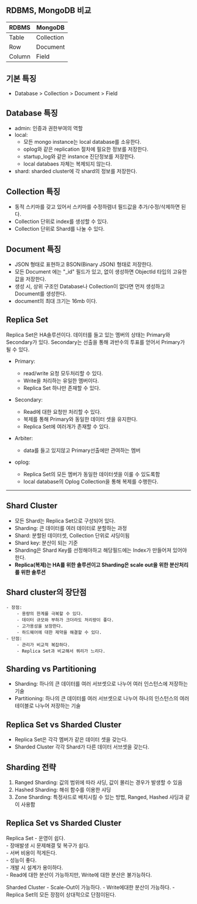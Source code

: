 ## RDBMS, MongoDB 비교 
|RDBMS|MongoDB|
|-----|-----|
|Table|Collection|
|Row|Document|
|Column|Field|

## 기본 특징
- Database > Collection > Document > Field

## Database 특징
- admin: 인증과 권한부여의 역할
- local: 
    - 모든 mongo instance는 local database를 소유한다.
    - oplog와 같은 replication 절차에 필요한 정보를 저장한다.
    - startup_log와 같은 instance 진단정보를 저장한다.
    - local databaes 자체는 복제되지 않는다.
 - shard: sharded cluster에 각 shard의 정보를 저장한다.
   
## Collection 특징
- 동적 스키마를 갖고 있어서 스키마를 수정하렴녀 필드값을 추가/수정/삭제하면 된다.
- Collection 단위로 index를 생성할 수 있다.
- Collection 단위로 Shard를 나눌 수 있다.

## Document 특징
- JSON 형태로 표현하고 BSON(Binary JSON) 형태로 저장한다.
- 모든 Document 에는 "_id" 필드가 있고, 없이 생성하면 ObjectId 타입의 고유한 값을 저장한다.
- 생성 시, 상위 구조인 Database나 Collection이 없다면 먼저 생성하고 Document를 생성한다.
- document의 최대 크기는 16mb 이다.

## Replica Set
 Replica Set은 HA솔루션이다.
 데이터를 들고 있는 멤버의 상태는 Primary와 Secondary가 있다.
 Secondary는 선출을 통해 과반수의 투표를 얻어서 Primary가 될 수 있다.
 - Primary:
    - read/write 요청 모두처리할 수 있다.
    - Write을 처리하는 유일한 멤버이다.
    - Replica Set 하나만 존재할 수 있다.
 
 - Secondary:
    - Read에 대한 요청만 처리할 수 있다.
    - 복제를 통해 Primary와 동일한 데이터 셋을 유지한다.
    - Replica Set에 여러개가 존재할 수 있다.
 
 - Arbiter:
    - data를 들고 있지않고 Primary선출에만 관여하는 멤버
 
 - oplog:
    - Replica Set의 모든 멤버가 동일한 데이터셋을 이룰 수 있도록함
    - local database의 Oplog Collection을 통해 복제를 수행한다.    

---
## Shard Cluster
 - 모든 Shard는 Replica Set으로 구성되어 있다.
 - Sharding: 큰 데이터를 여러 데이터로 분할하는 과정
 - Shard: 분할된 데이터셋, Collection 단위로 샤딩이됨
 - Shard key: 분산이 되는 기준
 - Sharding은 Shard Key를 선정해야하고 해당필드에는 Index가 만들어져 있어야한다.
 - **Replica(복제)는 HA를 위한 솔루션이고 Sharding은 scale out을 위한 분산처리를 위한 솔루션**

## Shard cluster의 장단점
    - 장점:
        - 용량의 한계를 극복할 수 있다.
        - 데이터 규모와 부하가 크더라도 처리량이 좋다.
        - 고가용성을 보장한다.
        - 하드웨어에 대한 제약을 해결할 수 있다.
    - 단점:
        - 관리가 비교적 복잡하다.
        - Replica Set과 비교해서 쿼리가 느리다.

## Sharding vs Partitioning
  - Sharding: 하나의 큰 데이터를 여러 서브셋으로 나누어 여러 인스턴스에 저장하는 기술 
  - Partitioning: 하나의 큰 데이터를 여러 서브셋으로 나누어 하나의 인스턴스의 여러 테이블로 나누어 저장하는 기술
  
## Replica Set vs Sharded Cluster
  - Replica Set은 각각 멤버가 같은 데이터 셋을 갖는다.
  - Sharded Cluster 각각 Shard가 다른 데이터 서브셋을 갖는다.
  
## Sharding 전략

   1. Ranged Sharding: 값의 범위에 따라 샤딩, 값이 몰리는 경우가 발생할 수 있음
   2. Hashed Sharding: 해쉬 함수를 이용한 샤딩
   3. Zone Sharding: 특정샤드로 배치시킬 수 있는 방법, Ranged, Hashed 샤딩과 같이 사용함

## Replica Set vs Sharded Cluster
 Replica Set
    - 운영이 쉽다.  
    - 장애발생 시 문제해결 및 복구가 쉽다.  
    - 서버 비용이 적게든다.  
    - 성능이 좋다.  
    - 개발 시 설계가 용이하다.  
    - Read에 대한 분산이 가능하지만, Write에 대한 분산은 불가능하다.  

 Sharded Cluster
    - Scale-Out이 가능하다.
    - Write에대한 분산이 가능하다.
    - Replica Set의 모든 장점이 상대적으로 단점이된다.






  
 


